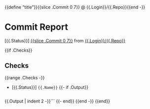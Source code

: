 {{define "title"}}{{slice .Commit 0 7}} @ {{.Login}}/{{.Repo}}{{end -}}
# Commit Report

[{{.Status}}] [{{slice .Commit 0 7}}](https://github.com/{{.Login}}/{{.Repo}}/commit/{{.Commit}}) from [{{.Login}}/{{.Repo}}](https://github.com/{{.Login}}/{{.Repo}})

{{if .Checks}}
## Checks

{{range .Checks -}}
* [{{.Status}}] `{{.Name}}`
  {{- if .Output}}
  ```text
{{.Output | indent 2 -}}```
  {{- end}}
{{end -}}
{{end}}